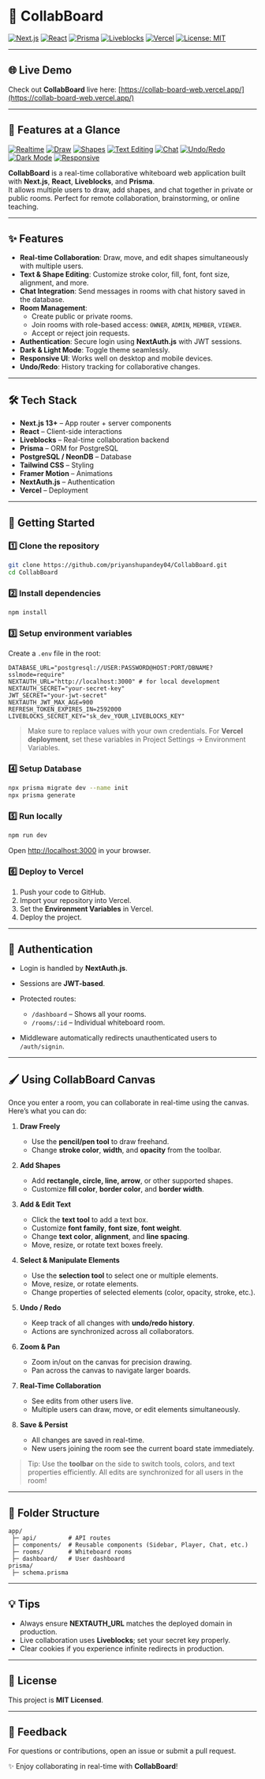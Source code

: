 
# 🎨 CollabBoard


[![Next.js](https://img.shields.io/badge/Next.js-15-blue?logo=next.js)](https://nextjs.org/) 
[![React](https://img.shields.io/badge/React-18-blue?logo=react)](https://reactjs.org/) 
[![Prisma](https://img.shields.io/badge/Prisma-4-blue?logo=prisma)](https://www.prisma.io/) 
[![Liveblocks](https://img.shields.io/badge/Liveblocks-RealTime-purple)](https://liveblocks.io/) 
[![Vercel](https://img.shields.io/badge/Vercel-Deploy-black?logo=vercel)](https://vercel.com/) 
[![License: MIT](https://img.shields.io/badge/License-MIT-green)](LICENSE)

---

## 🌐 Live Demo

Check out **CollabBoard** live here: [https://collab-board-web.vercel.app/](https://collab-board-web.vercel.app/)

---

## 🎯 Features at a Glance

[![Realtime](https://img.shields.io/badge/Realtime-Collaboration-green)](#) 
[![Draw](https://img.shields.io/badge/Draw-Free-blue)](#) 
[![Shapes](https://img.shields.io/badge/Shapes-Add-purple)](#) 
[![Text Editing](https://img.shields.io/badge/Text-Editing-orange)](#) 
[![Chat](https://img.shields.io/badge/Chat-Live-blueviolet)](#) 
[![Undo/Redo](https://img.shields.io/badge/Undo/Redo-yellow)](#) 
[![Dark Mode](https://img.shields.io/badge/Dark/Light-mode-black?logo=moon)](#) 
[![Responsive](https://img.shields.io/badge/Responsive-Mobile/Desktop-green)](#) 

**CollabBoard** is a real-time collaborative whiteboard web application built with **Next.js**, **React**, **Liveblocks**, and **Prisma**.  
It allows multiple users to draw, add shapes, and chat together in private or public rooms. Perfect for remote collaboration, brainstorming, or online teaching.  

---

## ✨ Features

- **Real-time Collaboration**: Draw, move, and edit shapes simultaneously with multiple users.
- **Text & Shape Editing**: Customize stroke color, fill, font, font size, alignment, and more.
- **Chat Integration**: Send messages in rooms with chat history saved in the database.
- **Room Management**:
  - Create public or private rooms.
  - Join rooms with role-based access: `OWNER`, `ADMIN`, `MEMBER`, `VIEWER`.
  - Accept or reject join requests.
- **Authentication**: Secure login using **NextAuth.js** with JWT sessions.
- **Dark & Light Mode**: Toggle theme seamlessly.
- **Responsive UI**: Works well on desktop and mobile devices.
- **Undo/Redo**: History tracking for collaborative changes.

---

## 🛠️ Tech Stack

- **Next.js 13+** – App router + server components
- **React** – Client-side interactions
- **Liveblocks** – Real-time collaboration backend
- **Prisma** – ORM for PostgreSQL
- **PostgreSQL / NeonDB** – Database
- **Tailwind CSS** – Styling
- **Framer Motion** – Animations
- **NextAuth.js** – Authentication
- **Vercel** – Deployment

---

## 🚀 Getting Started

### 1️⃣ Clone the repository
```bash
git clone https://github.com/priyanshupandey04/CollabBoard.git
cd CollabBoard
````

### 2️⃣ Install dependencies

```bash
npm install
```

### 3️⃣ Setup environment variables

Create a `.env` file in the root:

```env
DATABASE_URL="postgresql://USER:PASSWORD@HOST:PORT/DBNAME?sslmode=require"
NEXTAUTH_URL="http://localhost:3000" # for local development
NEXTAUTH_SECRET="your-secret-key"
JWT_SECRET="your-jwt-secret"
NEXTAUTH_JWT_MAX_AGE=900
REFRESH_TOKEN_EXPIRES_IN=2592000
LIVEBLOCKS_SECRET_KEY="sk_dev_YOUR_LIVEBLOCKS_KEY"
```

> Make sure to replace values with your own credentials. For **Vercel deployment**, set these variables in Project Settings → Environment Variables.

### 4️⃣ Setup Database

```bash
npx prisma migrate dev --name init
npx prisma generate
```

### 5️⃣ Run locally

```bash
npm run dev
```

Open [http://localhost:3000](http://localhost:3000) in your browser.

### 6️⃣ Deploy to Vercel

1. Push your code to GitHub.
2. Import your repository into Vercel.
3. Set the **Environment Variables** in Vercel.
4. Deploy the project.

---

## 🔐 Authentication

* Login is handled by **NextAuth.js**.
* Sessions are **JWT-based**.
* Protected routes:

  * `/dashboard` – Shows all your rooms.
  * `/rooms/:id` – Individual whiteboard room.
* Middleware automatically redirects unauthenticated users to `/auth/signin`.

---

## 🖌️ Using CollabBoard Canvas

Once you enter a room, you can collaborate in real-time using the canvas. Here’s what you can do:

1. **Draw Freely**

   * Use the **pencil/pen tool** to draw freehand.
   * Change **stroke color**, **width**, and **opacity** from the toolbar.

2. **Add Shapes**

   * Add **rectangle, circle, line, arrow**, or other supported shapes.
   * Customize **fill color**, **border color**, and **border width**.

3. **Add & Edit Text**

   * Click the **text tool** to add a text box.
   * Customize **font family**, **font size**, **font weight**.
   * Change **text color**, **alignment**, and **line spacing**.
   * Move, resize, or rotate text boxes freely.

4. **Select & Manipulate Elements**

   * Use the **selection tool** to select one or multiple elements.
   * Move, resize, or rotate elements.
   * Change properties of selected elements (color, opacity, stroke, etc.).

5. **Undo / Redo**

   * Keep track of all changes with **undo/redo history**.
   * Actions are synchronized across all collaborators.

6. **Zoom & Pan**

   * Zoom in/out on the canvas for precision drawing.
   * Pan across the canvas to navigate larger boards.

7. **Real-Time Collaboration**

   * See edits from other users live.
   * Multiple users can draw, move, or edit elements simultaneously.

8. **Save & Persist**

   * All changes are saved in real-time.
   * New users joining the room see the current board state immediately.

> Tip: Use the **toolbar** on the side to switch tools, colors, and text properties efficiently. All edits are synchronized for all users in the room!

---

## 🧩 Folder Structure

```
app/
 ├─ api/         # API routes
 ├─ components/  # Reusable components (Sidebar, Player, Chat, etc.)
 ├─ rooms/       # Whiteboard rooms
 ├─ dashboard/   # User dashboard
prisma/
 ├─ schema.prisma
```

---

## 💡 Tips

* Always ensure **NEXTAUTH_URL** matches the deployed domain in production.
* Live collaboration uses **Liveblocks**; set your secret key properly.
* Clear cookies if you experience infinite redirects in production.

---

## 📄 License

This project is **MIT Licensed**.

---

## 💬 Feedback

For questions or contributions, open an issue or submit a pull request.

✨ Enjoy collaborating in real-time with **CollabBoard**!
